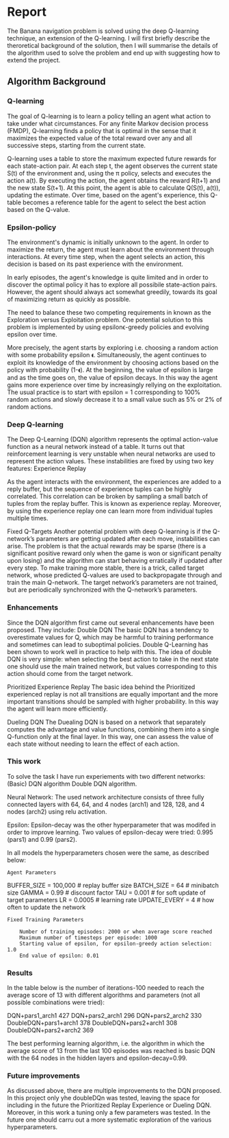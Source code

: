 # Report 

The Banana navigation problem is solved using the deep Q-learning technique, an extension of the Q-learning.
I will first briefly describe the theroretical background of the solution, then I will summarise the details of the algorithm used to solve the problem and end up with suggesting how to extend the project. 

## Algorithm Background

### Q-learning

The goal of Q-learning is to learn a policy telling an agent what action to take under what circumstances. For any finite Markov decision process (FMDP), Q-learning finds a policy that is optimal in the sense that it maximizes the expected value of the total reward over any and all successive steps, starting from the current state. 

Q-learning uses a table to store the maximum expected future rewards for each state-action pair. At each step t, the agent observes the current state S(t) of the environment and, using the π policy, selects and executes the action a(t). By executing the action, the agent obtains the reward R(t+1) and the new state S(t+1). At this point, the agent is able to calculate Q(S(t), a(t)), updating the estimate. Over time, based on the agent's experience, this Q-table becomes a reference table for the agent to select the best action based on the Q-value.


### Epsilon-policy
The environment's dynamic is initially unknown to the agent. In order to maximize the return, the agent must learn about the environment through interactions. At every time step, when the agent selects an action, this decision is based on its past experience with the environment. 

In early episodes, the agent's knowledge is quite limited and in order to discover the optimal policy it has to explore all possibile state-action pairs. However, the agent should always act somewhat greedily, towards its goal of maximizing return as quickly as possible. 

The need to balance these two competing requirements in known as the Exploration versus Exploitation problem. One potential solution to this problem is implemented by using epsilonϵ-greedy policies and evolving epsilon over time.

More precisely, the agent starts by exploring i.e. choosing a random action with some probability epsilon 𝛜. Simultaneously, the agent continues to exploit its knowledge of the environment by choosing actions based on the policy with probability (1-𝛜). At the beginning, the value of epsilon is large and as the time goes on, the value of epsilon decays. In this way the agent gains more experience over time by increasingly rellying on the exploitation. The usual practice is to start with epsilon = 1 corresponding to 100% random actions and slowly decrease it to a small value such as 5% or 2% of random actions. 


### Deep Q-learning

The Deep Q-Learning (DQN) algorithm represents the optimal action-value function as a neural network instead of a table. It turns out that reinforcement learning is very unstable when neural networks are used to represent the action values. These instabilities are fixed by using two key features:
    Experience Replay
 

As the agent interacts with the environment, the experiences are added to a reply buffer, but the sequence of experience tuples can be highly correlated. This correlation can be broken by sampling a small batch of tuples from the replay buffer. This is  known as experience replay. Moreover, by using the experience replay one can learn more from individual tuples multiple times.

   Fixed Q-Targets
Another potential problem with deep Q-learning is if the Q-network’s parameters are getting updated after each move, instabilities can arise. The problem is that the actual rewards may be sparse (there is a significant positive reward only when the game is won or significant penalty upon losing) and the algorithm can start behaving erratically if updated after every step. To make training more stable, there is a trick, called target network, whose predicted Q-values are used to backpropagate through and train the main Q-network. The target network’s parameters are not trained, but are periodically synchronized with the Q-network’s parameters. 


### Enhancements 

Since the DQN algorithm first came out several enhancements have been proposed. 
They include:
Double DQN
The basic DQN has a tendency to overestimate values for Q, which may be harmful to training performance and sometimes can lead to suboptimal policies. Double Q-Learning has been shown to work well in practice to help with this. The idea of double DQN is very simple: when selecting the best action to take in the next state one should use the main trained network, but values corresponding to this action should come from the target network. 


Prioritized Experience Replay
The basic idea behind the Prioritized experienced replay is not all transitions are equally important and the more important transitions should be sampled with higher probability. In this way the agent will learn more efficiently. 

Dueling DQN
The Duealing DQN is based on a network that separately computes the advantage and value functions, combining them into a single Q-function only at the final layer. In this way, one can assess the value of each state without needing to learn the effect of each action.



### This work

To solve the task I have run experiements with two different networks: 
(Basic) DQN algorithm 
Double DQN algorithm.


Neural Network: The used network architecture consists of three fully connected layers with 64, 64, and 4 nodes (arch1) and 128, 128, and 4 nodes (arch2) using relu activation.


Epsilon: Epsilon-decay was the other hyperparameter that was modifed in order to improve learning. Two values of epsilon-decay were tried: 0.995 (pars1) and 0.99 (pars2).

In all models the hyperparameters chosen were the same, as described below:

    Agent Parameters

BUFFER_SIZE = 100,000  # replay buffer size
BATCH_SIZE = 64         # minibatch size
GAMMA = 0.99            # discount factor
TAU = 0.001              # for soft update of target parameters
LR = 0.0005             # learning rate 
UPDATE_EVERY = 4        # how often to update the network   


    Fixed Training Parameters

        Number of training episodes: 2000 or when average score reached
        Maximum number of timesteps per episode: 1000
        Starting value of epsilon, for epsilon-greedy action selection: 1.0
        End value of epsilon: 0.01
        

### Results

In the table below is the number of iterations-100 needed to reach the average score of 13 with different algorithms and parameters (not all possible combinations were tried): 

DQN+pars1_arch1  427
DQN+pars2_arch1  296
DQN+pars2_arch2  330 
DoubleDQN+pars1+arch1  378 
DoubleDQN+pars2+arch1  308
DoubleDQN+pars2+arch2  369

The best performing learning algorithm, i.e. the algorithm in which the average score of 13 from the last 100 episodes was reached is basic DQN with the 64 nodes in the hidden layers and epsilon-decay=0.99.


### Future improvements

As discussed above, there are multiple improvements to the DQN proposed. In this project only yhe doubleDQn was tested, leaving the space for including in the future the Prioritized Replay Experience or Dueling DQN. 
Moreover, in this work a tuning only a few parameters was tested. In the future one should carru out a more systematic exploration of the various hyperparameters.


